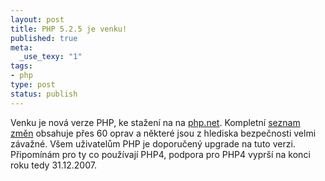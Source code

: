 ```yaml
---
layout: post
title: PHP 5.2.5 je venku!
published: true
meta:
  _use_texy: "1"
tags:
- php
type: post
status: publish
---
```

<p>Venku je nov&#xE1; verze PHP, ke stažen&#xED; na na <a href="http://www.php.net/downloads.php">php.net</a>. Kompletn&#xED; <a href="http://www.php.net/ChangeLog-5.php#5.2.5">seznam změn</a> obsahuje přes 60 oprav a někter&#xE9; jsou z hlediska bezpečnosti velmi z&#xE1;važn&#xE9;. V&#x161;em uživatelům PHP je doporučen&#xFD; upgrade na tuto verzi. Připom&#xED;n&#xE1;m pro ty co použ&#xED;vaj&#xED; PHP4, podpora pro PHP4 vypr&#x161;&#xED; na konci roku tedy 31.12.2007. </p>

